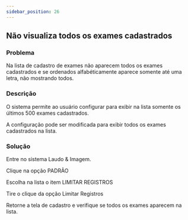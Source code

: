 ```yaml
---
sidebar_position: 26
---
```


## Não visualiza todos os exames cadastrados
### Problema

Na lista de cadastro de exames não aparecem todos os exames cadastrados e se ordenados alfabéticamente aparece somente até uma letra, não mostrando todos.

### Descrição

O sistema permite ao usuário configurar para exibir na lista somente os últimos 500 exames cadastrados.

A configuração pode ser modificada para exibir todos os exames cadastrados na lista.

### Solução

Entre no sistema Laudo & Imagem.

Clique na opção PADRÃO

Escolha na lista o item LIMITAR REGISTROS

Tire o clique da opção Limitar Registros

Retorne a tela de cadastro e verifique se todos os exames aparecem na lista.